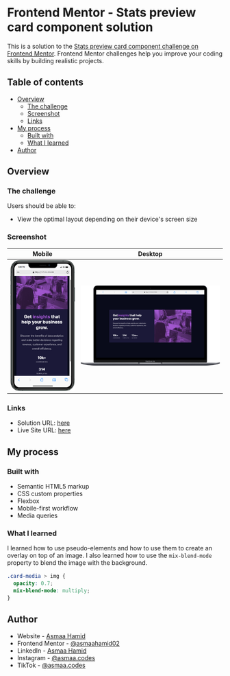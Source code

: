 # Frontend Mentor - Stats preview card component solution

This is a solution to the [Stats preview card component challenge on Frontend Mentor](https://www.frontendmentor.io/challenges/stats-preview-card-component-8JqbgoU62). Frontend Mentor challenges help you improve your coding skills by building realistic projects.

## Table of contents

- [Overview](#overview)
  - [The challenge](#the-challenge)
  - [Screenshot](#screenshot)
  - [Links](#links)
- [My process](#my-process)
  - [Built with](#built-with)
  - [What I learned](#what-i-learned)
- [Author](#author)

## Overview

### The challenge

Users should be able to:

- View the optimal layout depending on their device's screen size

### Screenshot

|             Mobile             |             Desktop              |
| :----------------------------: | :------------------------------: |
| ![Mobile](./readme/mobile.png) | ![Desktop](./readme/desktop.png) |

### Links

- Solution URL: [here](https://github.com/asmaahamid02/stats-preview-card-component)
- Live Site URL: [here](https://asmaahamid02.github.io/stats-preview-card-component/)

## My process

### Built with

- Semantic HTML5 markup
- CSS custom properties
- Flexbox
- Mobile-first workflow
- Media queries

### What I learned

I learned how to use pseudo-elements and how to use them to create an overlay on top of an image. I also learned how to use the `mix-blend-mode` property to blend the image with the background.

```css
.card-media > img {
  opacity: 0.7;
  mix-blend-mode: multiply;
}
```

## Author

- Website - [Asmaa Hamid](https://www.your-site.com)
- Frontend Mentor - [@asmaahamid02](https://www.frontendmentor.io/profile/asmaahamid02)
- LinkedIn - [Asmaa Hamid](https://www.linkedin.com/in/asmaa-hamid-4656a4288/)
- Instagram - [@asmaa.codes](https://www.instagram.com/asmaa.codes/)
- TikTok - [@asmaa.codes](https://www.tiktok.com/@asmaa.codes)
